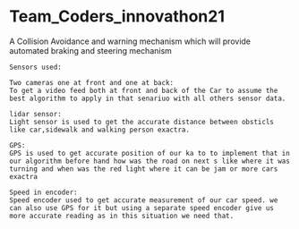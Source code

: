 # Team_Coders_innovathon21
A Collision Avoidance and warning mechanism which will provide automated braking and steering mechanism 

    Sensors used:  

    Two cameras one at front and one at back:
    To get a video feed both at front and back of the Car to assume the best algorithm to apply in that senariuo with all others sensor data.

    lidar sensor:
    Light sensor is used to get the accurate distance between obsticls like car,sidewalk and walking person exactra.

    GPS:
    GPS is used to get accurate position of our ka to to implement that in our algorithm before hand how was the road on next s like where it was turning and when was the red light where it can be jam or more cars exactra

    Speed in encoder:
    Speed encoder used to get accurate measurement of our car speed. we can also use GPS for it but using a separate speed encoder give us more accurate reading as in this situation we need that.
